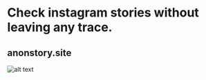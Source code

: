 # Check instagram stories without leaving any trace.

## anonstory.site

![alt text](https://github.com/shredsgang/anonstory_flask/blob/master/static/1.png)
